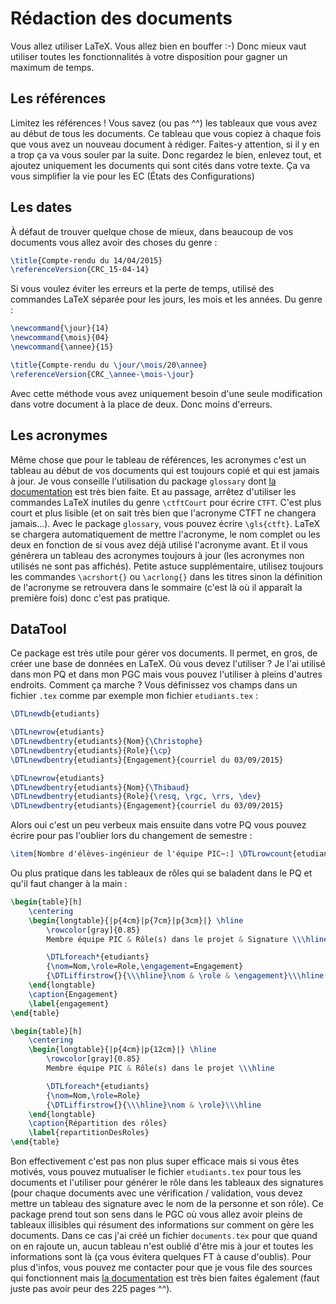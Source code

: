 # Rédaction des documents

Vous allez utiliser LaTeX. Vous allez bien en bouffer :-) Donc mieux vaut utiliser toutes les fonctionnalités à votre disposition pour gagner un maximum de temps.

## Les références

Limitez les références ! Vous savez (ou pas ^^) les tableaux que vous avez au début de tous les documents. Ce tableau que vous copiez à chaque fois que vous avez un nouveau document à rédiger. Faites-y attention, si il y en a trop ça va vous souler par la suite. Donc regardez le bien, enlevez tout, et ajoutez uniquement les documents qui sont cités dans votre texte. Ça va vous simplifier la vie pour les EC (États des Configurations)

## Les dates

À défaut de trouver quelque chose de mieux, dans beaucoup de vos documents vous allez avoir des choses du genre :
```latex
\title{Compte-rendu du 14/04/2015}
\referenceVersion{CRC_15-04-14}
```
Si vous voulez éviter les erreurs et la perte de temps, utilisé des commandes LaTeX séparée pour les jours, les mois et les années. Du genre :
```latex
\newcommand{\jour}{14}
\newcommand{\mois}{04}
\newcommand{\annee}{15}

\title{Compte-rendu du \jour/\mois/20\annee}
\referenceVersion{CRC_\annee-\mois-\jour}
```
Avec cette méthode vous avez uniquement besoin d'une seule modification dans votre document à la place de deux. Donc moins d'erreurs.

## Les acronymes

Même chose que pour le tableau de références, les acronymes c'est un tableau au début de vos documents qui est toujours copié et qui est jamais à jour. Je vous conseille l'utilisation du package `glossary` dont [la documentation](https://en.wikibooks.org/wiki/LaTeX/Glossary) est très bien faite. Et au passage, arrêtez d'utiliser les commandes LaTeX inutiles du genre `\ctftCourt` pour écrire `CTFT`. C'est plus court et plus lisible (et on sait très bien que l'acronyme CTFT ne changera jamais…). Avec le package `glossary`, vous pouvez écrire `\gls{ctft}`. LaTeX se chargera automatiquement de mettre l'acronyme, le nom complet ou les deux en fonction de si vous avez déjà utilisé l'acronyme avant. Et il vous générera un tableau des acronymes toujours à jour (les acronymes non utilisés ne sont pas affichés). Petite astuce supplémentaire, utilisez toujours les commandes `\acrshort{}` ou `\acrlong{}` dans les titres sinon la définition de l'acronyme se retrouvera dans le sommaire (c'est là où il apparaît la première fois) donc c'est pas pratique.

## DataTool

Ce package est très utile pour gérer vos documents. Il permet, en gros, de créer une base de données en LaTeX. Où vous devez l'utiliser ? Je l'ai utilisé dans mon PQ et dans mon PGC mais vous pouvez l'utiliser à pleins d'autres endroits. Comment ça marche ? Vous définissez vos champs dans un fichier `.tex` comme par exemple mon fichier `etudiants.tex` :
```latex
\DTLnewdb{etudiants}

\DTLnewrow{etudiants}
\DTLnewdbentry{etudiants}{Nom}{\Christophe}
\DTLnewdbentry{etudiants}{Role}{\cp}
\DTLnewdbentry{etudiants}{Engagement}{courriel du 03/09/2015}

\DTLnewrow{etudiants}
\DTLnewdbentry{etudiants}{Nom}{\Thibaud}
\DTLnewdbentry{etudiants}{Role}{\resq, \rgc, \rrs, \dev}
\DTLnewdbentry{etudiants}{Engagement}{courriel du 03/09/2015}
```

Alors oui c'est un peu verbeux mais ensuite dans votre PQ vous pouvez écrire pour pas l'oublier lors du changement de semestre :
```latex
\item[Nombre d'élèves-ingénieur de l'équipe PIC~:] \DTLrowcount{etudiants}
```

Ou plus pratique dans les tableaux de rôles qui se baladent dans le PQ et qu'il faut changer à la main :
```latex
\begin{table}[h]
	\centering
	\begin{longtable}{|p{4cm}|p{7cm}|p{3cm}|} \hline
		\rowcolor[gray]{0.85}
		Membre équipe PIC & Rôle(s) dans le projet & Signature \\\hline

		\DTLforeach*{etudiants}
		{\nom=Nom,\role=Role,\engagement=Engagement}
		{\DTLiffirstrow{}{\\\hline}\nom & \role & \engagement}\\\hline
	\end{longtable}
	\caption{Engagement}
    \label{engagement}
\end{table}
```

```latex
\begin{table}[h]
    \centering
    \begin{longtable}{|p{4cm}|p{12cm}|} \hline
        \rowcolor[gray]{0.85}
        Membre équipe PIC & Rôle(s) dans le projet \\\hline

        \DTLforeach*{etudiants}
        {\nom=Nom,\role=Role}
        {\DTLiffirstrow{}{\\\hline}\nom & \role}\\\hline
    \end{longtable}
    \caption{Répartition des rôles}
    \label{repartitionDesRoles}
\end{table}
```

Bon effectivement c'est pas non plus super efficace mais si vous êtes motivés, vous pouvez mutualiser le fichier `etudiants.tex` pour tous les documents et l'utiliser pour générer le rôle dans les tableaux des signatures (pour chaque documents avec une vérification / validation, vous devez mettre un tableau des signature avec le nom de la personne et son rôle). Ce package prend tout son sens dans le PGC où vous allez avoir pleins de tableaux illisibles qui résument des informations sur comment on gère les documents. Dans ce cas j'ai créé un fichier `documents.tex` pour que quand on en rajoute un, aucun tableau n'est oublié d'être mis à jour et toutes les informations sont là (ça vous évitera quelques FT à cause d'oublis). Pour plus d'infos, vous pouvez me contacter pour que je vous file des sources qui fonctionnent mais [la documentation](http://mirrors.concertpass.com/tex-archive/macros/latex/contrib/datatool/datatool-user.pdf) est très bien faites également (faut juste pas avoir peur des 225 pages ^^).
